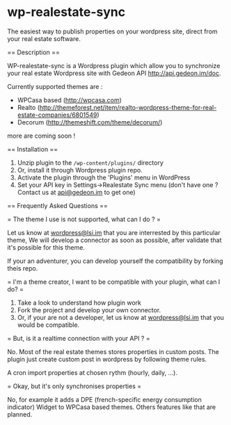 wp-realestate-sync
==================

The easiest way to publish properties on your wordpress site, direct from your real estate software.

== Description ==

WP-realestate-sync is a Wordpress plugin which allow you to synchronize your real estate Wordpress site with Gedeon API http://api.gedeon.im/doc.

Currently supported themes are :
* WPCasa based (http://wpcasa.com)
* Realto (http://themeforest.net/item/realto-wordpress-theme-for-real-estate-companies/6801549)
* Decorum (http://themeshift.com/theme/decorum/)

more are coming soon !


== Installation ==

1. Unzip plugin to the `/wp-content/plugins/` directory
1. Or, install it through Wordpress plugin repo.
1. Activate the plugin through the 'Plugins' menu in WordPress
1. Set your API key in Settings->Realestate Sync menu (don't have one ? Contact us at api@gedeon.im to get one)

== Frequently Asked Questions ==

= The theme I use is not supported, what can I do ? =

Let us know at wordpress@lsi.im that you are interrested by this particular theme, We will develop a connector as soon as possible, after validate that it's possible for this theme.

If your an adventurer, you can develop yourself the compatibility by forking theis repo.

= I'm a theme creator, I want to be compatible with your plugin, what can I do? =

1. Take a look to understand how plugin work
1. Fork the project and develop your own connector.
1. Or, if your are not a developer, let us know at wordpress@lsi.im that you would be compatible. 

= But, is it a realtime connection with your API ? =

No. Most of the real estate themes stores properties in custom posts. The plugin just create custom post in wordpress by following theme rules.

A cron import properties at chosen rythm (hourly, daily, ...).

= Okay, but it's only synchronises properties =

No, for example it adds a DPE (french-specific energy consumption indicator) Widget to WPCasa based themes. Others features like that are planned.




